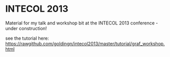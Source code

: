 INTECOL 2013
===========

Material for my talk and workshop bit at the INTECOL 2013 conference - under construction!

see the tutorial here:
https://rawgithub.com/goldingn/intecol2013/master/tutorial/graf_workshop.html